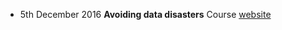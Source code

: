 
- 5th December 2016 **Avoiding data disasters** Course [website](http://bioinformatics-core-shared-training.github.io//avoid-data-disaster/)
